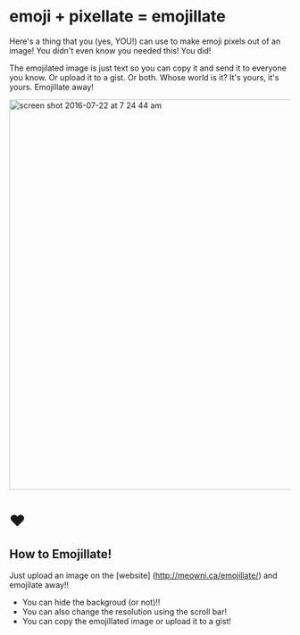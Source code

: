 # emoji + pixellate = emojillate

Here's a thing that you (yes, YOU!) can use to make emoji pixels out of an image! You didn't even know you needed this! You did! 

The emojilated image is just text so you can copy it and send it to everyone you know. Or upload it to a gist. Or both. Whose world is it? It's yours, it's yours. Emojillate away!

<img width="699" alt="screen shot 2016-07-22 at 7 24 44 am" src="https://cloud.githubusercontent.com/assets/1369170/17060116/617ead8a-4fdd-11e6-97c7-370812a8eef9.png">

# ❤️

## How to Emojillate!

Just upload an image on the [website] (http://meowni.ca/emojillate/) and emojilate away!!

- You can hide the backgroud (or not)!! 
- You can also change the resolution using the scroll bar!
- You can copy the emojillated image or upload it to a gist!
